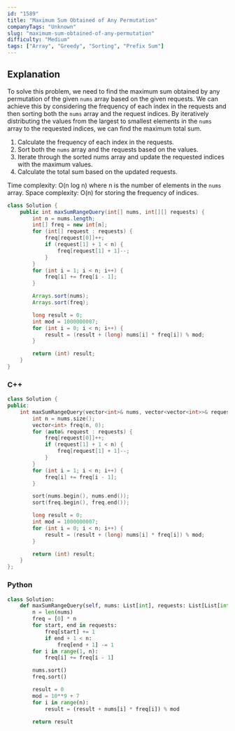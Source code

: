 ```yaml
---
id: "1589"
title: "Maximum Sum Obtained of Any Permutation"
companyTags: "Unknown"
slug: "maximum-sum-obtained-of-any-permutation"
difficulty: "Medium"
tags: ["Array", "Greedy", "Sorting", "Prefix Sum"]
---
```


## Explanation
To solve this problem, we need to find the maximum sum obtained by any permutation of the given `nums` array based on the given requests. We can achieve this by considering the frequency of each index in the requests and then sorting both the `nums` array and the request indices. By iteratively distributing the values from the largest to smallest elements in the `nums` array to the requested indices, we can find the maximum total sum.

1. Calculate the frequency of each index in the requests.
2. Sort both the `nums` array and the requests based on the values.
3. Iterate through the sorted nums array and update the requested indices with the maximum values.
4. Calculate the total sum based on the updated requests.

Time complexity: O(n log n) where n is the number of elements in the `nums` array.
Space complexity: O(n) for storing the frequency of indices.
```java
class Solution {
    public int maxSumRangeQuery(int[] nums, int[][] requests) {
        int n = nums.length;
        int[] freq = new int[n];
        for (int[] request : requests) {
            freq[request[0]]++;
            if (request[1] + 1 < n) {
                freq[request[1] + 1]--;
            }
        }
        for (int i = 1; i < n; i++) {
            freq[i] += freq[i - 1];
        }

        Arrays.sort(nums);
        Arrays.sort(freq);

        long result = 0;
        int mod = 1000000007;
        for (int i = 0; i < n; i++) {
            result = (result + (long) nums[i] * freq[i]) % mod;
        }

        return (int) result;
    }
}
```

### C++
```cpp
class Solution {
public:
    int maxSumRangeQuery(vector<int>& nums, vector<vector<int>>& requests) {
        int n = nums.size();
        vector<int> freq(n, 0);
        for (auto& request : requests) {
            freq[request[0]]++;
            if (request[1] + 1 < n) {
                freq[request[1] + 1]--;
            }
        }
        for (int i = 1; i < n; i++) {
            freq[i] += freq[i - 1];
        }

        sort(nums.begin(), nums.end());
        sort(freq.begin(), freq.end());

        long result = 0;
        int mod = 1000000007;
        for (int i = 0; i < n; i++) {
            result = (result + (long) nums[i] * freq[i]) % mod;
        }

        return (int) result;
    }
};
```

### Python
```python
class Solution:
    def maxSumRangeQuery(self, nums: List[int], requests: List[List[int]]) -> int:
        n = len(nums)
        freq = [0] * n
        for start, end in requests:
            freq[start] += 1
            if end + 1 < n:
                freq[end + 1] -= 1
        for i in range(1, n):
            freq[i] += freq[i - 1]

        nums.sort()
        freq.sort()

        result = 0
        mod = 10**9 + 7
        for i in range(n):
            result = (result + nums[i] * freq[i]) % mod

        return result
```